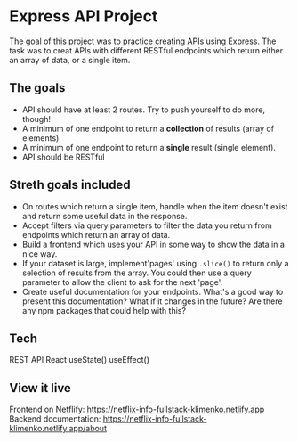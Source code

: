 # Express API Project

The goal of this project was to practice creating APIs using Express. The task was to creat APIs with different RESTful endpoints which return either an array of data, or a single item.

## The goals

- API should have at least 2 routes. Try to push yourself to do more, though!
- A minimum of one endpoint to return a **collection** of results (array of elements)
- A minimum of one endpoint to return a **single** result (single element).
- API should be RESTful

## Streth goals included
- On routes which return a single item, handle when the item doesn't exist and return some useful data in the response.
- Accept filters via query parameters to filter the data you return from endpoints which return an array of data.
- Build a frontend which uses your API in some way to show the data in a nice way. 
- If your dataset is large, implement'pages' using `.slice()` to return only a selection of results from the array. You could then use a query parameter to allow the client to ask for the next 'page'.
- Create useful documentation for your endpoints. What's a good way to present this documentation?  What if it changes in the future?  Are there any npm packages that could help with this?

## Tech
REST API
React
useState()
useEffect()


## View it live

Frontend on Netflify: https://netflix-info-fullstack-klimenko.netlify.app
Backend documentation: https://netflix-info-fullstack-klimenko.netlify.app/about
